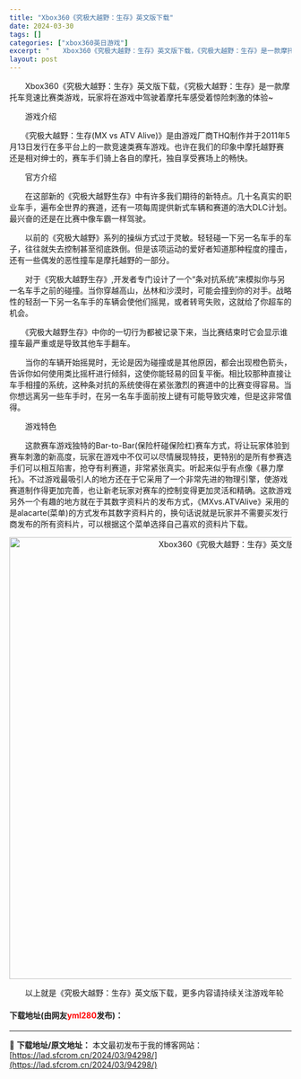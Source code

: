 ```yaml
---
title: "Xbox360《究极大越野：生存》英文版下载"
date: 2024-03-30
tags: []
categories: ["xbox360英日游戏"]
excerpt: "　　Xbox360《究极大越野：生存》英文版下载，《究极大越野：生存》是一款摩托车竞速比赛类游戏，玩家将在游戏中驾驶着摩托车感受着惊险刺激的体验~ 　　游戏介绍 　　《究极大越野：生存(MX vs ATV Alive)》是由游戏厂商THQ制作并于2011年5月13日发行在多平台上的一款竞速类赛车游戏&hellip;"
layout: post
---
```


 <p>　　Xbox360《究极大越野：生存》英文版下载，《究极大越野：生存》是一款摩托车竞速比赛类游戏，玩家将在游戏中驾驶着摩托车感受着惊险刺激的体验~</p> <p>　　游戏介绍</p> <p>　　《究极大越野：生存(MX vs ATV Alive)》是由游戏厂商THQ制作并于2011年5月13日发行在多平台上的一款竞速类赛车游戏。也许在我们的印象中摩托越野赛还是相对绅士的，赛车手们骑上各自的摩托，独自享受赛场上的畅快。</p> <p>　　官方介绍</p> <p>　　在这部新的《究极大越野生存》中有许多我们期待的新特点。几十名真实的职业车手，遍布全世界的赛道，还有一项每周提供新式车辆和赛道的浩大DLC计划。最兴奋的还是在比赛中像车霸一样驾驶。</p> <p>　　以前的《究极大越野》系列的操纵方式过于灵敏。轻轻碰一下另一名车手的车子，往往就失去控制甚至彻底跌倒。但是该项运动的爱好者知道那种程度的撞击，还有一些偶发的恶性撞车是摩托越野的一部分。</p> <p>　　对于《究极大越野生存》,开发者专门设计了一个&ldquo;条对抗系统&rdquo;来模拟你与另一名车手之前的碰撞。当你穿越高山，丛林和沙漠时，可能会撞到你的对手。战略性的轻刮一下另一名车手的车辆会使他们摇晃，或者转弯失败，这就给了你超车的机会。</p> <p>　　《究极大越野生存》中你的一切行为都被记录下来，当比赛结束时它会显示谁撞车最严重或是导致其他车手翻车。</p> <p>　　当你的车辆开始摇晃时，无论是因为碰撞或是其他原因，都会出现橙色箭头，告诉你如何使用类比摇杆进行倾斜，这使你能轻易的回复平衡。相比较那种直接让车手相撞的系统，这种条对抗的系统使得在紧张激烈的赛道中的比赛变得容易。当你想远离另一些车手时，在另一名车手面前按上键有可能导致灾难，但是这非常值得。</p> <p>　　游戏特色</p> <p>　　这款赛车游戏独特的Bar-to-Bar(保险杆碰保险杠)赛车方式，将让玩家体验到赛车刺激的新高度，玩家在游戏中不仅可以尽情展现特技，更特别的是所有参赛选手们可以相互陷害，抢夺有利赛道，非常紧张真实。听起来似乎有点像《暴力摩托》。不过游戏最吸引人的地方还在于它采用了一个非常先进的物理引擎，使游戏赛道制作得更加完善，也让新老玩家对赛车的控制变得更加灵活和精确。这款游戏另外一个有趣的地方就在于其数字资料片的发布方式，《MXvs.ATVAlive》采用的是alacarte(菜单)的方式发布其数字资料片的，换句话说就是玩家并不需要买发行商发布的所有资料片，可以根据这个菜单选择自己喜欢的资料片下载。</p> <p align="center"><img align="" border="0" src="https://lad.sfcrom.cn/wp-content/uploads/2024/03/20240330_6607d44b50170.jpg" width="787" alt="Xbox360《究极大越野：生存》英文版下载" /></p> <p>　　以上就是《究极大越野：生存》英文版下载，更多内容请持续关注游戏年轮</p> <p><h4>下载地址(由网友<font color="red">yml280</font>发布)：</h4></p> 

---
📖 **下载地址/原文地址：** 本文最初发布于我的博客网站：[https://lad.sfcrom.cn/2024/03/94298/](https://lad.sfcrom.cn/2024/03/94298/)
